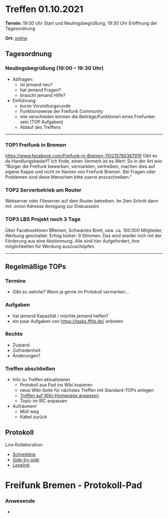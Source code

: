 # Treffen 01.10.2021

**Termin:** 19:00 Uhr Start und Neulingsbegrüßung, 19:30 Uhr Eröffnung der Tagesordnung

**Ort:** [online](https://bremen.freifunk.net/to/videokonf)

## Tagesordnung
### Neulingsbegrüßung (19:00 – 19:30 Uhr)

- Abfragen:
    - ist jemand neu?
    - hat jemand Fragen?
    - braucht jemand Hilfe?
- Einführung:
    - kurze Vorstellungsrunde
    - Funktionsweise der Freifunk Community
    - wie verschieden können die Beiträge/Funktionen eines Freifunker sein (TOP Aufgaben)
    - Ablauf des Treffens

---
### TOP1 Freifunk in Bremen
https://www.facebook.com/Freifunk-in-Bremen-110215780387919
Gibt es da Handlungsbedarf? Ich finde, einen Vermerk ist es Wert: So in der Art wie: "Bürger die Freifunk bewerben, vermarkten, vertreiben, machen dies auf eigene Kappe und nicht im Namen von Freifunk Bremen. Bei Fragen oder Problemen sind diese Menschen bitte zuerst anzuschreiben."


### TOP2 Serverbetrieb am Router
Webserver oder Fileserver auf dem Router betreiben. Im 2ten Schritt dann mit .onion Adresse
Anregung zur Diskusssion



### TOP3 LBS Projekt noch 3 Tage
Über Facebookforen BRemen, Schwarzes Brett, usw. ca. 100.000 Mitglieder, Werbung geschaltet.
Erfolg bisher: 9 Stimmen. Das wird wieder nich mit der Förderung aus eine Abstimmung.
Alle sind hier Aufgefordert, ihre möglichkeiten für Werdung auszuschöpfen.


---
## Regelmäßige TOPs

### Termine

- Gibt es welche? Wenn ja gerne im Protokoll vermerken...

### Aufgaben

- hat jemand Kapazität / möchte jemand helfen?
- ein paar Aufgaben von https://tasks.ffhb.de/ anbieten

### Rechte

- Zustand
- Zufriedenheit
- Änderungen?

### Treffen abschließen

- Info zu Treffen aktualisieren
  - Protokoll aus Pad ins Wiki kopieren
  - neue Wiki-Seite für nächstes Treffen mit Standard-TOPs anlegen
  - [Treffen auf Wiki-Homepage anpassen](https://wiki.bremen.freifunk.net/Home)
  - Topic im IRC anpassen
- Aufräumen!
  - Müll weg
  - Kabel zurück

## Protokoll

Live Kollaboration:

* [Schreiblink](https://hackmd.io/AwDgnA7ATArKC0BGGBjAzPALAUzSeARgYgGzxQAmEFFwiKBEKAhkA===?edit)
* [Side-by-side](https://hackmd.io/AwDgnA7ATArKC0BGGBjAzPALAUzSeARgYgGzxQAmEFFwiKBEKAhkA===?both)
* [Leselink](https://hackmd.io/AwDgnA7ATArKC0BGGBjAzPALAUzSeARgYgGzxQAmEFFwiKBEKAhkA===?view)

# Freifunk Bremen - Protokoll-Pad

### Anwesende
- 
